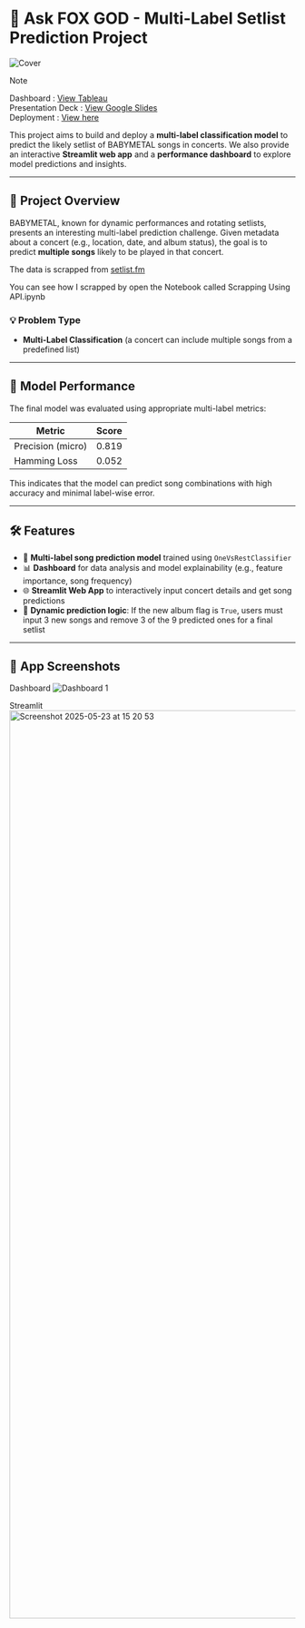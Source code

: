 # 🎸 Ask FOX GOD - Multi-Label Setlist Prediction Project

![Cover](https://github.com/user-attachments/assets/6b4ba631-4519-497a-93a0-a3a604217648)


> [!NOTE]
> Dashboard : [View Tableau](https://public.tableau.com/app/profile/glen.joy2546/viz/AskFoxGod/Dashboard1)<br>
> Presentation Deck  : [View Google Slides](https://docs.google.com/presentation/d/1pu_2hJgoMdNEtERQIvfJATNQTGxtS9sFaBmORvzGE-0/edit?slide=id.p#slide=id.p)<br>
> Deployment : [View here](https://ask-fox-god.streamlit.app/)

This project aims to build and deploy a **multi-label classification model** to predict the likely setlist of BABYMETAL songs in concerts. We also provide an interactive **Streamlit web app** and a **performance dashboard** to explore model predictions and insights.

---

## 🚀 Project Overview

BABYMETAL, known for dynamic performances and rotating setlists, presents an interesting multi-label prediction challenge. Given metadata about a concert (e.g., location, date, and album status), the goal is to predict **multiple songs** likely to be played in that concert.

The data is scrapped from [setlist.fm](https://www.setlist.fm/setlists/babymetal-5bd19f80.html)

You can see how I scrapped by open the Notebook called Scrapping Using API.ipynb

### 💡 Problem Type
- **Multi-Label Classification** (a concert can include multiple songs from a predefined list)

---

## 🧠 Model Performance

The final model was evaluated using appropriate multi-label metrics:

| Metric             | Score  |
|--------------------|--------|
| Precision (micro)  | 0.819  |
| Hamming Loss       | 0.052  |

This indicates that the model can predict song combinations with high accuracy and minimal label-wise error.

---

## 🛠️ Features

- 🎵 **Multi-label song prediction model** trained using `OneVsRestClassifier`
- 📊 **Dashboard** for data analysis and model explainability (e.g., feature importance, song frequency)
- 🌐 **Streamlit Web App** to interactively input concert details and get song predictions
- 🔁 **Dynamic prediction logic**: If the new album flag is `True`, users must input 3 new songs and remove 3 of the 9 predicted ones for a final setlist

---

## 📸 App Screenshots

Dashboard
![Dashboard 1](https://github.com/user-attachments/assets/89990a68-9194-4fe0-be0e-db7150fd9bbd)

Streamlit
<img width="1601" alt="Screenshot 2025-05-23 at 15 20 53" src="https://github.com/user-attachments/assets/09a49d5d-a8eb-48ea-a3a8-157878b0ad9a" />
